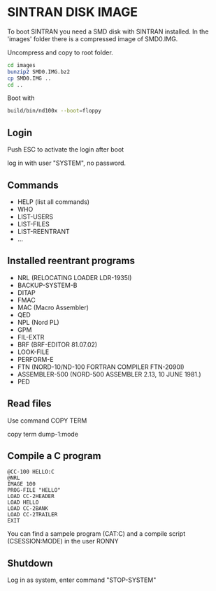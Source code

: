 # SINTRAN DISK IMAGE

To boot SINTRAN you need a SMD disk with SINTRAN installed. 
In the 'images' folder there is a compressed image of SMD0.IMG.

Uncompress and copy to root folder.

```bash
cd images
bunzip2 SMD0.IMG.bz2
cp SMD0.IMG ..
cd ..
```

Boot with 

```bash
build/bin/nd100x --boot=floppy
```
## Login

Push ESC to activate the login after boot

log in with user "SYSTEM", no password.

## Commands 

* HELP (list all commands)
* WHO
* LIST-USERS
* LIST-FILES
* LIST-REENTRANT
* ...

## Installed reentrant programs
* NRL (RELOCATING LOADER LDR-1935I)
* BACKUP-SYSTEM-B
* DITAP
* FMAC
* MAC (Macro Assembler)
* QED
* NPL (Nord PL)
* GPM 
* FIL-EXTR
* BRF (BRF-EDITOR 81.07.02)
* LOOK-FILE
* PERFORM-E
* FTN (NORD-10/ND-100 FORTRAN COMPILER FTN-2090I)
* ASSEMBLER-500 (NORD-500 ASSEMBLER 2.13, 10 JUNE 1981.)
* PED


## Read files

Use command COPY TERM <filename>

copy term dump-1:mode


## Compile a C program


```sintran
@CC-100 HELLO:C
@NRL
IMAGE 100
PROG-FILE "HELLO"
LOAD CC-2HEADER
LOAD HELLO
LOAD CC-2BANK
LOAD CC-2TRAILER
EXIT
```

You can find a sampele program (CAT:C) and a compile script (CSESSION:MODE) in the user RONNY


## Shutdown

Log in as system, enter command "STOP-SYSTEM"